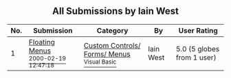 ﻿<div align="center">

## All Submissions by Iain West

</div>

No.  | Submission | Category | By   | User Rating
---- | ---------- | -------- | ---- | -----------
1 | [Floating Menus<br /><sup>2000-02-19 12:47:18</sup>](https://github.com/Planet-Source-Code/iain-west-floating-menus__1-6165) | [Custom Controls/ Forms/  Menus<br /><sup>Visual Basic</sup>](../ByCategory/custom-controls-forms-menus__1-4.md) | Iain West | 5.0 (5 globes from 1 user)
